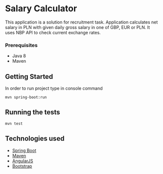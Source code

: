 # Salary Calculator

This application is a solution for recruitment task.
Application calculates net salary in PLN with given daily gross salary in one of GBP, EUR or PLN. It uses NBP API to check current exchange rates.

### Prerequisites
- Java 8
- Maven

## Getting Started

In order to run project type in console command

`mvn spring-boot:run`

## Running the tests

`mvn test`

## Technologies used

* [Spring Boot](https://projects.spring.io/spring-boot/)
* [Maven](https://maven.apache.org/)
* [AngularJS](https://angularjs.org/)
* [Bootstrap](https://getbootstrap.com/)
